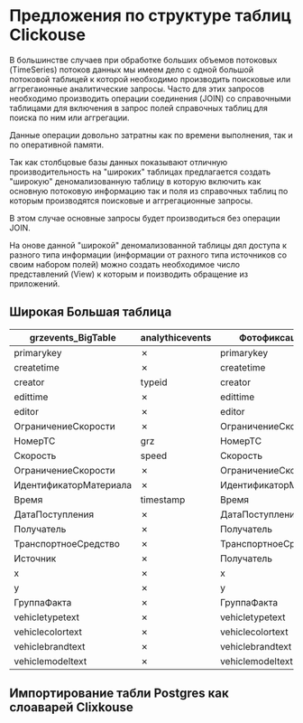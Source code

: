 # Предложения по структуре таблиц Clickouse

В большинстве случаев при обработке больших объемов потоковых (TimeSeries) потоков данных
мы имеем дело с одной большой потоковой таблицей к которой необходимо производить поисковые или аггрегаионные
аналитические запросы. 
Часто для этих запросов необходимо производить операции соединения (JOIN) со справочными таблицами для включения в запрос 
полей справочных таблиц для поиска по ним или аггрегации.

Данные операции довольно затратны как по времени выполнения, так и по оперативной памяти.

Так как столбцовые базы данных показывают отличную производительность на "широких" таблицах
предлагается создать "широкую" деномализованную таблицу в которую включить как 
основную потоковую информацию так и поля из справочных таблиц по которым производятся поисковые и аггрегационные запросы.

В этом случае основные запросы будет производиться без операции JOIN.

На онове данной "широкой" деномализованной таблицы дял доступа к разного типа информации (информации от рахного типа источников со своим набором полей) можно создать необходимое число представлений (View) к которым и поизводить  обращение из приложений.



## Широкая Большая таблица

grzevents_BigTable | analythicevents | ФотофиксацияТС  
-------------------|-----------------|----------------
primarykey | ✗ | primarykey
createtime | ✗ | createtime
creator | typeid | creator
edittime | ✗ | edittime
editor | ✗ | editor
ОграничениеСкорости | ✗ | ОграничениеСкорости
НомерТС | grz | НомерТС
Скорость | speed | Скорость
ОграничениеСкорости | ✗ |  ОграничениеСкорости
ИдентификаторМатериала | ✗ |  ИдентификаторМатериала
Время | timestamp | Время
ДатаПоступления| ✗ |  ДатаПоступления
Получатель| ✗ |  Получатель
ТранспортноеСредство| ✗ |  ТранспортноеСредство
Источник| ✗ |  Получатель
x | ✗ |  x
y| ✗ |  y
ГруппаФакта| ✗ |  ГруппаФакта
vehicletypetext| ✗ |  vehicletypetext
vehiclecolortext | ✗ |  vehiclecolortext
vehiclebrandtext| ✗ |  vehiclebrandtext
vehiclemodeltext| ✗ |  vehiclemodeltext




## Импортирование табли Postgres как слоаварей Clixkouse
